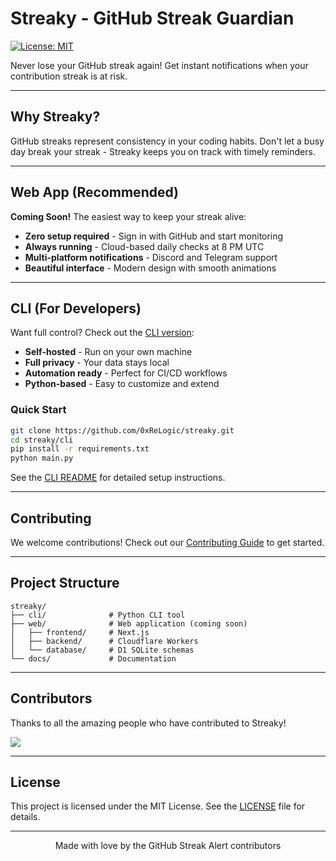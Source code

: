 # Streaky - GitHub Streak Guardian

[![License: MIT](https://img.shields.io/badge/License-MIT-yellow.svg)](https://opensource.org/licenses/MIT)

Never lose your GitHub streak again! Get instant notifications when your contribution streak is at risk.

---

## Why Streaky?

GitHub streaks represent consistency in your coding habits. Don't let a busy day break your streak - Streaky keeps you on track with timely reminders.

---

## Web App (Recommended)

**Coming Soon!** The easiest way to keep your streak alive:

- **Zero setup required** - Sign in with GitHub and start monitoring
- **Always running** - Cloud-based daily checks at 8 PM UTC
- **Multi-platform notifications** - Discord and Telegram support
- **Beautiful interface** - Modern design with smooth animations

---

## CLI (For Developers)

Want full control? Check out the [CLI version](./cli/README.md):

- **Self-hosted** - Run on your own machine
- **Full privacy** - Your data stays local
- **Automation ready** - Perfect for CI/CD workflows
- **Python-based** - Easy to customize and extend

### Quick Start

```bash
git clone https://github.com/0xReLogic/streaky.git
cd streaky/cli
pip install -r requirements.txt
python main.py
```

See the [CLI README](./cli/README.md) for detailed setup instructions.

---

## Contributing

We welcome contributions! Check out our [Contributing Guide](./CONTRIBUTING.md) to get started.

---

## Project Structure

```
streaky/
├── cli/              # Python CLI tool
├── web/              # Web application (coming soon)
│   ├── frontend/     # Next.js
│   ├── backend/      # Cloudflare Workers
│   └── database/     # D1 SQLite schemas
└── docs/             # Documentation
```

---

## Contributors

Thanks to all the amazing people who have contributed to Streaky!

<a href="https://github.com/0xReLogic/streaky/graphs/contributors">
  <img src="https://contrib.rocks/image?repo=0xReLogic/streaky" />
</a>

---

## License

This project is licensed under the MIT License. See the [LICENSE](LICENSE) file for details.

---

<p align="center">
  Made with love by the GitHub Streak Alert contributors
</p>
